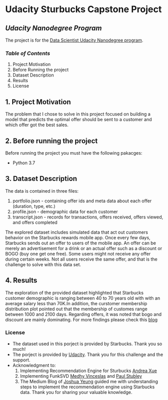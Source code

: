# Udacity Sturbucks Capstone Project
## _Udacity Nanodegree Program_
The project is for the [Data Scientist Udacity Nanodegree program](https://www.udacity.com/course/data-scientist-nanodegree--nd025).
### _Table of Contents_
  1. Project Motivation
  2. Before Running the project
  3. Dataset Description
  4. Results
  5. License
## 1. Project Motivation
The problem that I chose to solve in this project focused on building a model that predicts the optimal offer should be sent to a customer and which offer got the best sales.
## 2. Before running the project
Before running the project you must have the following pakacges:
- Python 3.7
## 3. Dataset Description
The data is contained in three files:
1. portfolio.json - containing offer ids and meta data about each offer (duration, type, etc.)
2. profile.json - demographic data for each customer
3. transcript.json - records for transactions, offers received, offers viewed, and offers completed

The explored dataset includes simulated data that act out customers behavior on the Starbucks rewards mobile app. Once every few days, Starbucks sends out an offer to users of the mobile app. An offer can be merely an advertisement for a drink or an actual offer such as a discount or BOGO (buy one get one free). Some users might not receive any offer during certain weeks. Not all users receive the same offer, and that is the challenge to solve with this data set.
## 4. Results
The exploration of the provided dataset highlighted that Starbucks customer demographic is ranging between 40 to 70 years old with with an average salary less than 70K.In addition, the curstomer membership distribution plot pointed out that the membership of customes range between 1000 and 2100 days. Regarding offers, it was noted that bogo and discount are mainly dominating.
For more findings please check this [blog](https://chettaoui-neila.medium.com/udacity-starbucks-capstone-project-68f5127e29a9)
### License
* The dataset used in this porject is provided by Starbucks. Thank you so much!
* The porject is provided by [Udacity](https://www.udacity.com). Thank you for this challenge and the support.
* Acknowledgment to: 
   1. Implementing Recommendation Engine for Sturbucks [Andrea Xue](https://towardsdatascience.com/starbucks-offer-personalization-sending-the-right-offer-to-the-right-customer-14d4fbc20575)
   2. Implementing FunkSVD [Medhy Vinceslas](https://medium.datadriveninvestor.com/how-funk-singular-value-decomposition-algorithm-work-in-recommendation-engines-36f2fbf62cac) and [Paul Stubley](https://towardsdatascience.com/personalised-restaurant-recommendations-using-funksvd-3beff200b01c )
   3. The Medium Blog of [Joshua Yeung](https://medium.com/@joshua.chyeung/send-out-a-starbucks-offer-that-you-cannot-resist-2d4d7d18b417) guided me with understanding steps to implement the recommendation engine using Starbucks data. Thank you for sharing your valuable knowledge. 

